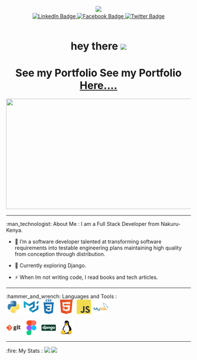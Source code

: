 <div id="header" align="center">
  <img src="https://media.giphy.com/media/RbDKaczqWovIugyJmW/giphy.gif" width="100" />

</div >
<div id="badges" align="center">
  <a href="https://www.linkedin.com/in/jim-muguna-165b701b3/">
  <img src="https://img.shields.io/badge/LinkedIn-blue?style=for-the-badge&logo=linkedin&logoColor=white" alt="LinkedIn Badge"/>
    </a>
  <a href="https://web.facebook.com/profile.php?id=100010177579355">
  <img src="https://img.shields.io/badge/Facebook-blue?style=for-the-badge&logo=facebook&logoColor=white" alt="Facebook Badge"/>
    </a>
  <a href="https://twitter.com/j_muguna">
  <img src="https://img.shields.io/badge/Twitter-blue?style=for-the-badge&logo=twitter&logoColor=white" alt="Twitter Badge"/>
    </a>
</div>
<!-- profile views counter -->
<div id="badges" align="center">
  <img src="https://komarev.com/ghpvc/?username=JIMMUGUNA789&style=flat-square&color=blue" alt=""/>
  <h1>
  hey there
  <img src="https://media.giphy.com/media/hvRJCLFzcasrR4ia7z/giphy.gif" width="30px"/>
</h1>
<h1>
  <a>See my Portfolio </a>
  See my Portfolio 
  <a href="https://jimmuguna.netlify.app/">Here....</a>
</h1>

</div>
<!--  larger gif-->
<div align="center">
  <img src="https://media.giphy.com/media/dWesBcTLavkZuG35MI/giphy.gif" width="600" height="300"/>
</div>
<hr />
 :man_technologist: About Me :
 I am a Full Stack Developer from Nakuru-Kenya.
 
 - :telescope: I’m a software developer talented at transforming software requirements into testable engineering plans maintaining high quality from conception through distribution.

- :seedling: Currently exploring Django.

- :zap: When Im not writing code, I read books and tech articles.

<hr />
 :hammer_and_wrench: Languages and Tools :

<div>  
    <img src="https://github.com/devicons/devicon/blob/master/icons/python/python-original.svg" title="Material UI" alt="Material UI" width="40" height="40"/>&nbsp;  
  <img src="https://github.com/devicons/devicon/blob/master/icons/materialui/materialui-original.svg" title="Material UI" alt="Material UI" width="40" height="40"/>&nbsp;  
  <img src="https://github.com/devicons/devicon/blob/master/icons/css3/css3-plain-wordmark.svg"  title="CSS3" alt="CSS" width="40" height="40"/>&nbsp;
  <img src="https://github.com/devicons/devicon/blob/master/icons/html5/html5-original.svg" title="HTML5" alt="HTML" width="40" height="40"/>&nbsp;
  <img src="https://github.com/devicons/devicon/blob/master/icons/javascript/javascript-original.svg" title="JavaScript" alt="JavaScript" width="40" height="40"/>&nbsp;
  <img src="https://github.com/devicons/devicon/blob/master/icons/mysql/mysql-original-wordmark.svg" title="MySQL"  alt="MySQL" width="40" height="40"/>&nbsp;
  
  <img src="https://github.com/devicons/devicon/blob/master/icons/git/git-original-wordmark.svg" title="Git" alt="Git" width="40" height="40"/>&nbsp;
  <img src="https://github.com/devicons/devicon/blob/master/icons/figma/figma-original.svg" title="Figma" alt="Figma" width="40" height="40"/>&nbsp;
   <img src="https://github.com/devicons/devicon/blob/master/icons/django/django-original.svg" title="Django" alt="Django" width="40" height="40"/>&nbsp;
   <img src="https://github.com/devicons/devicon/blob/master/icons/linux/linux-original.svg" title="Linux" alt="Linux" width="40" height="40"/>&nbsp;
 
   
  
 
</div>
<hr />
:fire: My Stats :
<img src="http://github-readme-streak-stats.herokuapp.com?user=JIMMUGUNA789&theme=blue-green&hide_border=true&date_format=j%20M%5B%20Y%5D&fire=DD2727&border=DD2727&stroke=DD2727&background=000000FD&ring=DD2727&currStreakNum=DD2727" />
<img src="https://github-readme-stats.vercel.app/api/top-langs/?username=JIMMUGUNA789&layout=compact&theme=vision-friendly-dark" />
